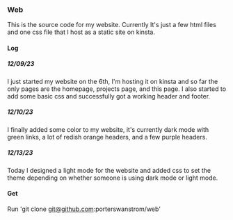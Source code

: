 ### Web

This is the source code for my website. Currently It's just a few html
files and one css file that I host as a static site on kinsta.

#### Log

##### 12/09/23
I just started my website on the 6th, I'm hosting it on kinsta and so far the
only pages are the homepage, projects page, and this page. I also started to add
some basic css and successfully got a working header and footer.

##### 12/10/23
I finally added some color to my website, it's currently dark mode with green
links, a lot of redish orange headers, and a few purple headers.

##### 12/13/23
Today I designed a light mode for the website and added css to set the
theme depending on whether someone is using dark mode or light mode.

#### Get

Run 'git clone git@github.com:porterswanstrom/web'